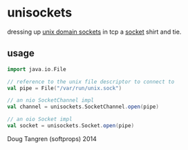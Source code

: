 # unisockets

dressing up [unix domain sockets](http://en.wikipedia.org/wiki/Unix_domain_socket) in tcp a [socket](http://docs.oracle.com/javase/7/docs/api/java/nio/channels/SocketChannel.html) shirt and tie.

## usage

```scala
import java.io.File

// reference to the unix file descriptor to connect to
val pipe = File("/var/run/unix.sock")

// an nio SocketChannel impl
val channel = unisockets.SocketChannel.open(pipe)

// an oio Socket impl
val socket = unisockets.Socket.open(pipe)
```

Doug Tangren (softprops) 2014
